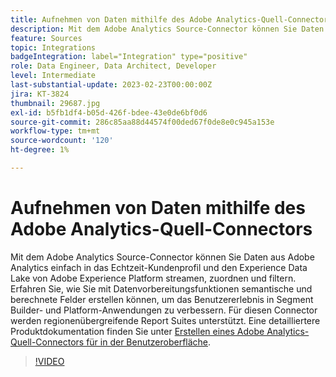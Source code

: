 ```yaml
---
title: Aufnehmen von Daten mithilfe des Adobe Analytics-Quell-Connectors
description: Mit dem Adobe Analytics Source-Connector können Sie Daten aus Adobe Analytics einfach in das Echtzeit-Kundenprofil und den Experience Data Lake von Adobe Experience Platform streamen, zuordnen und filtern.
feature: Sources
topic: Integrations
badgeIntegration: label="Integration" type="positive"
role: Data Engineer, Data Architect, Developer
level: Intermediate
last-substantial-update: 2023-02-23T00:00:00Z
jira: KT-3824
thumbnail: 29687.jpg
exl-id: b5fb1df4-b05d-426f-bdee-43e0de6bf0d6
source-git-commit: 286c85aa88d44574f00ded67f0de8e0c945a153e
workflow-type: tm+mt
source-wordcount: '120'
ht-degree: 1%

---
```


# Aufnehmen von Daten mithilfe des Adobe Analytics-Quell-Connectors

Mit dem Adobe Analytics Source-Connector können Sie Daten aus Adobe Analytics einfach in das Echtzeit-Kundenprofil und den Experience Data Lake von Adobe Experience Platform streamen, zuordnen und filtern. Erfahren Sie, wie Sie mit Datenvorbereitungsfunktionen semantische und berechnete Felder erstellen können, um das Benutzererlebnis in Segment Builder- und Platform-Anwendungen zu verbessern. Für diesen Connector werden regionenübergreifende Report Suites unterstützt. Eine detailliertere Produktdokumentation finden Sie unter [Erstellen eines Adobe Analytics-Quell-Connectors für in der Benutzeroberfläche](https://experienceleague.adobe.com/docs/experience-platform/sources/ui-tutorials/create/adobe-applications/analytics.html?lang=de).

>[!VIDEO](https://video.tv.adobe.com/v/29687?learn=on&enablevpops)
